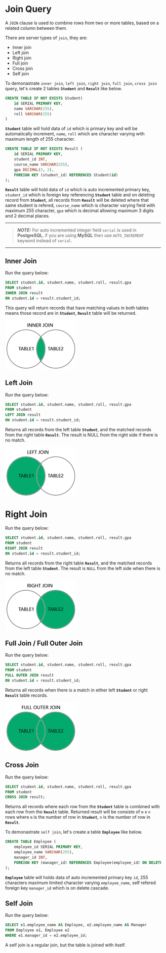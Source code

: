 # Join Query

A `JOIN` clause is used to combine rows from two or more tables, based on a related column between them.

There are server types of `join`, they are:
- Inner join
- Left join
- Right join
- Full join
- Cross join
- Self join


To demonastrate `inner join`, `left join`, `right join`, `full join`, `cross join` query, let's create 2 tables **`Student`** and **`Result`** like below.


```sql
CREATE TABLE IF NOT EXISTS Student(
    id SERIAL PRIMARY KEY,
    name VARCHAR(255),
    roll VARCHAR(255)
)
```
**`Student`** table will hold data of `id` which is primary key and will be automatically increment, `name`, `roll` which are character varying with maximum length of 255 character.

```sql
CREATE TABLE IF NOT EXISTS Result (
    id SERIAL PRIMARY KEY,
    student_id INT,
    course_name VARCHAR(255),
    gpa DECIMAL(3, 2),
    FOREIGN KEY (student_id) REFERENCES Student(id)
);
```
**`Result`** table will hold data of `id` which is auto incremented primary key, `student_id` which is foreign key referencing **`Student`** table and on deleting record from **`Student`**, all records from **`Result`** will be deleted where that same student is refered, `course_name` which is character varying field with maximum 255 character, `gpa` which is decimal allowing maximum 3 digits and 2 decimal places.

---
> **_NOTE:_**
For auto incremented integer field `serial` is used in **PostgreSQL**, if you are using **MySQL** then use `AUTO_INCREMENT` keyword instead of `serial`.
---

## Inner Join
Run the query below:
```sql
SELECT student.id, student.name, student.roll, result.gpa
FROM student
INNER JOIN result
ON student.id = result.student_id;
```
This query will return records that have matching values in both tables means those record are in **`Student`**, **`Result`** table will be returned.

![Inner Join](./images/img_inner_join.png)

## Left Join
Run the query below:
```sql
SELECT student.id, student.name, student.roll, result.gpa
FROM student
LEFT JOIN result
ON student.id = result.student_id;
```
Returns all records from the left table **``Student``**, and the matched records from the right table **``Result``**. The result is NULL from the right side if there is no match.

![Left Join](./images/img_left_join.png)


# Right Join
Run the query below:
```sql
SELECT student.id, student.name, student.roll, result.gpa
FROM student
RIGHT JOIN result
ON student.id = result.student_id;
```
Returns all records from the right table **``Result``**, and the matched records from the left table **``Student``**. The result is `NULL` from the left side when there is no match.

![Right Join](./images/img_right_join.png)

## Full Join / Full Outer Join
Run the query below:
```sql
SELECT student.id, student.name, student.roll, result.gpa
FROM student
FULL OUTER JOIN result
ON student.id = result.student_id;
```
Returns all records when there is a match in either left **``Student``** or right **``Result``** table records.

![Full Join](./images/img_full_outer_join.png)

## Cross Join
Run the query below:
```sql
SELECT student.id, student.name, student.roll, result.gpa
FROM student
CROSS JOIN result;
```
Returns all records where each row from the **`Student`** table is combined with each row from the **`Result`** table. Returned result will be consiste of `m` x `n` rows where `m` is the number of row in **`Student`**, `n` is the number of row in **`Result`**.


To demonastrate `self join`, let's create a table **`Employee`** like below.

```sql
CREATE TABLE Employee (
    employee_id SERIAL PRIMARY KEY,
    employee_name VARCHAR(255),
    manager_id INT,
    FOREIGN KEY (manager_id) REFERENCES Employee(employee_id) ON DELETE CASCADE
);
```
**`Employee`** table will holds data of auto incremented primary key `id`, 255 characters maximum limited character varying `employee_name`, self refered foreign key `manager_id` which is on delete cascade.

## Self Join
Run the query below:
```sql
SELECT e1.employee_name AS Employee, e2.employee_name AS Manager
FROM Employee e1, Employee e2
WHERE e1.manager_id = e2.employee_id;
```
A self join is a regular join, but the table is joined with itself.
